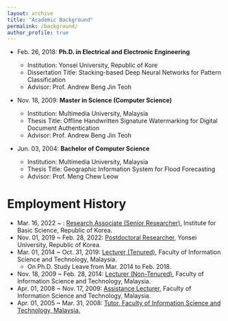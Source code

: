 ```yaml
---
layout: archive
title: "Academic Background"
permalink: /background/
author_profile: true
---
```


+ Feb. 26, 2018: **Ph.D. in Electrical and Electronic Engineering**
  + Institution: Yonsei University, Republic of Kore
  + Dissertation Title: Stacking-based Deep Neural Networks for Pattern Classification
  + Advisor: Prof. Andrew Beng Jin Teoh
    
+ Nov. 18, 2009: **Master in Science (Computer Science)**
  + Institution: Multimedia University, Malaysia
  + Thesis Title: Offline Handwritten Signature Watermarking for Digital Document Authentication
  + Advisor: Prof. Andrew Beng Jin Teoh
 
+ Jun. 03, 2004: **Bachelor of Computer Science**
  + Institution: Multimedia University, Malaysia
  + Thesis Title: Geographic Information System for Flood Forecasting
  + Advisor: Prof. Meng Chew Leow


# Employment History
+ Mar. 16, 2022 ~ : <u>Research Associate (Senior Researcher)</u>, Institute for Basic Science, Republic of Korea.
+ Nov. 01, 2019 ~ Feb. 28, 2022: <u>Postdoctoral Researcher</u>, Yonsei University, Republic of Korea.
+ Mar. 01, 2014 ~ Oct. 31, 2019: <u>Lecturer (Tenured)</u>, Faculty of Information Science and Technology, Malaysia.
  + On Ph.D. Study Leave from Mar. 2014 to Feb. 2018.
+ Nov. 18, 2009 ~ Feb. 28, 2014: <u>Lecturer (Non-Tenured)</u>, Faculty of Information Science and Technology, Malaysia.
+ Apr. 01, 2008 ~ Nov. 17, 2009: <u>Assistance Lecturer</u>, Faculty of Information Science and Technology, Malaysia.
+ Apr. 01, 2005 ~ Mar. 31, 2008: <u>Tutor<u/>, Faculty of Information Science and Technology, Malaysia.
